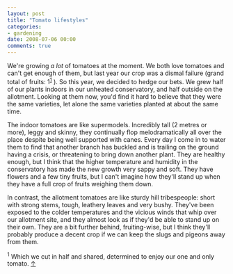 ```yaml
---
layout: post
title: "Tomato lifestyles"
categories:
- gardening
date: 2008-07-06 00:00
comments: true
---
```


<p>We're growing <em>a lot</em> of tomatoes at the moment. We both love tomatoes and can't get enough of them, but last year our crop was a dismal failure (grand total of fruits: 1<sup id="r1-60708"><a href="#f1-60708">1</a></sup> ). So this year, we decided to hedge our bets. We grew half of our plants indoors in our unheated conservatory, and half outside on the allotment. Looking at them now, you'd find it hard to believe that they were the same varieties, let alone the same varieties planted at about the same time.</p>

<p>The indoor tomatoes are like supermodels. Incredibly tall (2 metres or more), leggy and skinny, they continually flop melodramatically all over the place despite being well supported with canes. Every day I come in to water them to find that another branch has buckled and is trailing on the ground having a crisis, or threatening to bring down another plant. They are healthy enough, but I think that the higher temperature and humidity in the conservatory has made the new growth very sappy and soft. They have flowers and a few tiny fruits, but I can't imagine how they'll stand up when they have a full crop of fruits weighing them down.</p>

<p>In contrast, the allotment tomatoes are like sturdy hill tribespeople: short with strong stems, tough, leathery leaves and very bushy. They've been exposed to the colder temperatures and the vicious winds that whip over our allotment site, and they almost look as if they'd be able to stand up on their own. They are a bit further behind, fruiting-wise, but I think they'll probably produce a decent crop if we can keep the slugs and pigeons away from them.</p>

<p><sup id="f1-60708">1</sup> Which we cut in half and shared, determined to enjoy our one and only tomato. <a href="#r1-60708">&uarr;</a></p>


